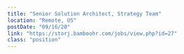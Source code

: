 ```yaml
---
title: "Senior Solution Architect, Strategy Team"
location: "Remote, US"
postDate: "09/16/20"
link: "https://storj.bamboohr.com/jobs/view.php?id=27"
class: "position"
---
```

